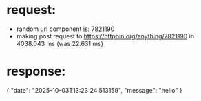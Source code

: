 # request:

 * random url component is: 7821190
 * making post request to https://httpbin.org/anything/7821190 in 4038.043 ms (was 22.631 ms)

# response:

{
    "date": "2025-10-03T13:23:24.513159",
    "message": "hello"
}
